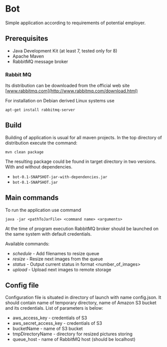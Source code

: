 # Bot
Simple application according to requirements of potential employer.

## Prerequisites
* Java Development Kit (at least 7, tested only for 8)
* Apache Maven
* RabbitMQ message broker

### Rabbit MQ 
Its distribution can be downloaded from the official web site [www.rabbitmq.com](http://www.rabbitmq.com/download.html)

For installation on Debian derived Linux systems use 

`apt-get install rabbitmq-server`

## Build
Building of application is usual for all maven projects. In the top directory of distribution execute the command:

`mvn clean package`

The resulting package could be found in target directory in two versions. With and without dependencies.
 
* `bot-0.1-SNAPSHOT-jar-with-dependencies.jar`
* `bot-0.1-SNAPSHOT.jar`

## Main commands
To run the application use command 

`java -jar <pathToJarFile> <command name> <arguments>`

At the time of program execution RabbitMQ broker should be launched on the same system with default credentials.

Available commands:

* *schedule* - Add filenames to resize queue
* *resize* - Resize next images from the queue
* *status* - Output current status in format <queue> <number_of_images>
* *upload* - Upload next images to remote storage

## Config file
Configuration file is situated in directory of launch with name config.json. It should contain name of temporary directory, name of Amazon S3 bucket and its credentials. List of parameters is below: 

* aws_access_key - credentials of S3
* aws_secret_access_key - credentials of S3
* bucketName - name of S3 bucket
* tmpDirectoryName - directory for resized pictures storing
* queue_host - name of RabbitMQ host (should be localhost)